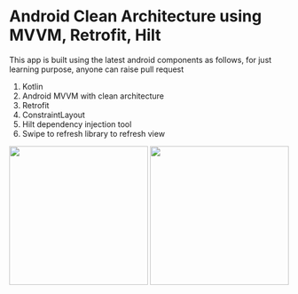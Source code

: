 # Android Clean Architecture using MVVM, Retrofit, Hilt

This app is built using the latest android components as follows, for just learning purpose, anyone can raise pull request
1. Kotlin 
2. Android MVVM with clean architecture
3. Retrofit 
4. ConstraintLayout
5. Hilt dependency injection tool
6. Swipe to refresh library to refresh view

<img src="https://user-images.githubusercontent.com/28126457/204139187-1d8f1ea1-9520-4588-a0e9-51ca97867e6b.png" width="250">   <img src="https://user-images.githubusercontent.com/28126457/204139183-f68c3ea8-3921-4ce6-8488-628b288caccd.png" width="250">

 
